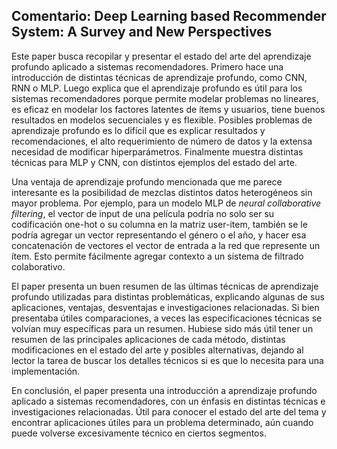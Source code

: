 ## Comentario: Deep Learning based Recommender System: A Survey and New Perspectives

Este paper busca recopilar y presentar el estado del arte del aprendizaje profundo aplicado a sistemas recomendadores. Primero hace una introducción de distintas técnicas de aprendizaje profundo, como CNN, RNN o MLP. Luego explica que el aprendizaje profundo es útil para los sistemas recomendadores porque permite modelar problemas no lineares, es eficaz en modelar los factores latentes de ítems y usuarios, tiene buenos resultados en modelos secuenciales y es flexible. Posibles problemas de aprendizaje profundo es lo difícil que es explicar resultados y recomendaciones, el alto requerimiento de número de datos y la extensa necesidad de modificar hiperparámetros. Finalmente muestra distintas técnicas para MLP y CNN, con distintos ejemplos del estado del arte.

Una ventaja de aprendizaje profundo mencionada que me parece interesante es la posibilidad de mezclas distintos datos heterogéneos sin mayor problema. Por ejemplo, para un modelo MLP de _neural collaborative filtering_, el vector de input de una película podría no solo ser su codificación one-hot o su columna en la matriz user-item, también se le podría agregar un vector representando el género o el año, y hacer esa concatenación de vectores el vector de entrada a la red que represente un ítem. Esto permite fácilmente agregar contexto a un sistema de filtrado colaborativo.

El paper presenta un buen resumen de las últimas técnicas de aprendizaje profundo utilizadas para distintas problemáticas, explicando algunas de sus aplicaciones, ventajas, desventajas e investigaciones relacionadas. Si bien presentaba útiles comparaciones, a veces las especificaciones técnicas se volvían muy específicas para un resumen. Hubiese sido más útil tener un resumen de las principales aplicaciones de cada método, distintas modificaciones en el estado del arte y posibles alternativas, dejando al lector la tarea de buscar los detalles técnicos si es que lo necesita para una implementación.

En conclusión, el paper presenta una introducción a aprendizaje profundo aplicado a sistemas recomendadores, con un énfasis en distintas técnicas e investigaciones relacionadas. Útil para conocer el estado del arte del tema y encontrar aplicaciones útiles para un problema determinado, aún cuando puede volverse excesivamente técnico en ciertos segmentos.